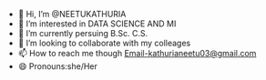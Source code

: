 - 👋 Hi, I’m @NEETUKATHURIA
- 👀 I’m interested in DATA SCIENCE AND MI
- 🌱 I’m currently persuing B.Sc. C.S.
- 💞️ I’m looking to collaborate with my colleages
- 📫 How to reach me though Email-kathurianeetu03@gmail.com
- 😄 Pronouns:she/Her
  
